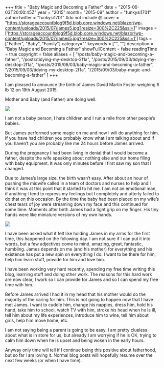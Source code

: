 +++
title = "Baby Magic and Becoming a Father"
date = "2015-09-03T20:00:45Z"
year = "2015"
month= "2015-09"
author = "funkysi1701"
authorTwitter = "funkysi1701" #do not include @
cover = "https://storageaccountblog9f5d.blob.core.windows.net/blazor/wp-content/uploads/2015/07/james5.jpg?resize=300%2C225&ssl=1"
images = ['https://storageaccountblog9f5d.blob.core.windows.net/blazor/wp-content/uploads/2015/07/james5.jpg?resize=300%2C225&ssl=1']
tags = ["Father", "Baby", "Family"]
category=""
keywords = ["", ""]
description =  "Baby Magic and Becoming a Father"
showFullContent = false
readingTime = true
copyright = false
aliases = [
    "/posts/baby-magic-and-becoming-a-father",
    "/posts/tidying-my-desktop-2f1a",
    "/posts/2015/09/03/tidying-my-desktop-2f1a",
    "/posts/2015/09/03/baby-magic-and-becoming-a-father",
    "/2015/09/03/tidying-my-desktop-2f1a",
    "/2015/09/03/baby-magic-and-becoming-a-father"
]
+++

I am pleased to announce the birth of James David Martin Foster weighing 9 lb 12 on 19th August 2015.

Mother and Baby (and Father) are doing well.

![](https://storageaccountblog9f5d.blob.core.windows.net/blazor/wp-content/uploads/2015/07/james5.jpg?resize=300%2C225&ssl=1)

I am not a baby person, I hate children and I run a mile from other people’s babies.

But James performed some magic on me and now I will do anything for him. If you have had children you probably know what I am talking about and if you haven’t you are probably like me 24 hours before James arrived.

During the pregnancy I had been living in denial that I would become a father, despite the wife speaking about nothing else and our home filing with baby equipment. It was only minutes before I first saw my son that I changed.

Due to James’s large size, the birth wasn’t easy. After about an hour of pushing the midwife called in a team of doctors and nurses to help and I think it was at this point that it started to hit me. I am not an emotional man, if anything I tend to repress my feelings but I completely and utterly failed to do that on this occasion. By the time the baby had been placed on my wife’s chest tears of joy were streaming down my face and this continued for some time. Moments after birth James had a tight grip on my finger. His tiny hands were like miniature versions of my own hands.

![](https://storageaccountblog9f5d.blob.core.windows.net/blazor/wp-content/uploads/2015/08/jameshand.jpg?resize=169%2C300&ssl=1)

I have been asked what it felt like holding James in my arms for the first time, this happened on the following day. I am not sure if I can put it into words, but a few adjectives come to mind, amazing, great, fantastic, humbling. James depends on me (and his mother) for everything and his existence has put a new spin on everything I do. I want to be there for him, help him learn stuff, provide for him and love him.

I have been working very hard recently, spending my free time writing this blog, learning stuff and doing other work. The reasons for this hard work are now clear, I work so I can provide for James and so I can spend my free time with him.

Before James arrived I had it in my head that his mother would do the majority of the caring for him. This is not going to happen now that I have met James. I want to cuddle him, change his nappies, dress him, hold his hand, take him to school, watch TV with him, stroke his head when he is ill, tell him about my life experiences, introduce him to wine, tell him about girls, help him move home, etc.

I am not saying being a parent is going to be easy. I am pretty clueless about what is in store for us, but already I am worrying if he is OK, trying to calm him down when he is upset and being woken in the early hours.

Anyway only time will tell if I continue being this positive about fatherhood, but so far I am loving it. Normal blog posts will hopefully resume over the next few weeks (or when I have time).
